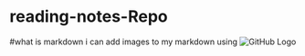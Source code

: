 # reading-notes-Repo
#what is markdown
i can add images to my markdown using
![GitHub Logo](/images/logo.png)
